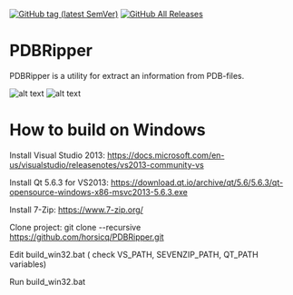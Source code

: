 [![GitHub tag (latest SemVer)](https://img.shields.io/github/tag/horsicq/PDBRipper.svg)](https://github.com/horsicq/PDBRipper/releases)
[![GitHub All Releases](https://img.shields.io/github/downloads/horsicq/PDBRipper/total.svg)](https://github.com/horsicq/PDBRipper/releases)

PDBRipper
=======

PDBRipper is a utility for extract an information from PDB-files.

![alt text](https://github.com/horsicq/PDBRipper/blob/master/docs/screenshot_gui.jpg "Screenshot gui")
![alt text](https://github.com/horsicq/PDBRipper/blob/master/docs/screenshot_console.jpg "Screenshot console")


How to build on Windows
=======

Install Visual Studio 2013: https://docs.microsoft.com/en-us/visualstudio/releasenotes/vs2013-community-vs

Install Qt 5.6.3 for VS2013: https://download.qt.io/archive/qt/5.6/5.6.3/qt-opensource-windows-x86-msvc2013-5.6.3.exe

Install 7-Zip: https://www.7-zip.org/

Clone project: git clone --recursive https://github.com/horsicq/PDBRipper.git

Edit build_win32.bat ( check VS_PATH,  SEVENZIP_PATH, QT_PATH variables)

Run build_win32.bat
